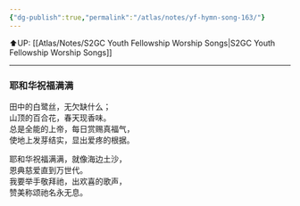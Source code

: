 ```yaml
---
{"dg-publish":true,"permalink":"/atlas/notes/yf-hymn-song-163/"}
---
```


⬆️UP: [[Atlas/Notes/S2GC Youth Fellowship Worship Songs\|S2GC Youth Fellowship Worship Songs]]

---

### 耶和华祝福满满

田中的白鹭丝，无欠缺什么；  
山顶的百合花，春天现香味。  
总是全能的上帝，每日赏赐真福气，  
使地上发芽结实，显出爱疼的根据。  

耶和华祝福满满，就像海边土沙，  
恩典慈爱直到万世代。  
我要举手敬拜祂，出欢喜的歌声，  
赞美称颂祂名永无息。